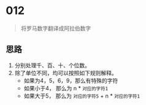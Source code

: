 # 012
> 将罗马数字翻译成阿拉伯数字

## 思路
1. 分别处理千、百、十、个位数。
2. 除了单位不同，均可以按照如下规则解释。
    + 如果为4，5，6，9，那么有特殊的字符
    + 如果小于4， 那么为 n * `对应的字符1`
    + 如果大于5， 那么为 `对应的字符5` + n * `对应的字符1`